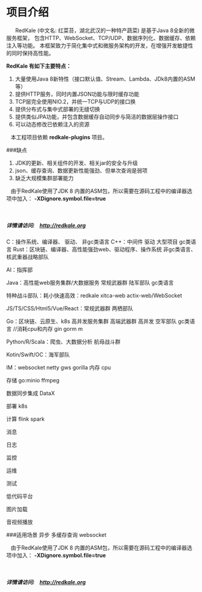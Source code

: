 <h1>项目介绍</h1>
<p>
   &nbsp;&nbsp;&nbsp;&nbsp;&nbsp;&nbsp;RedKale (中文名: 红菜苔，湖北武汉的一种特产蔬菜) 是基于Java 8全新的微服务框架， 包含HTTP、WebSocket、TCP/UDP、数据序列化、数据缓存、依赖注入等功能。 本框架致力于简化集中式和微服务架构的开发，在增强开发敏捷性的同时保持高性能。
</p>
<strong>RedKale 有如下主要特点：</strong>
<ol>
<li>大量使用Java 8新特性（接口默认值、Stream、Lambda、JDk8内置的ASM等）</li>
<li>提供HTTP服务，同时内置JSON功能与限时缓存功能</li>
<li>TCP层完全使用NIO.2，并统一TCP与UDP的接口换</li>
<li>提供分布式与集中式部署的无缝切换</li>
<li>提供类似JPA功能，并包含数据缓存自动同步与简洁的数据层操作接口</li>
<li>可以动态修改已依赖注入的资源</li>
</ol>
&nbsp;&nbsp;&nbsp;本工程项目依赖 <strong>redkale-plugins</strong> 项目。

###缺点
<ol>
<li>JDK的更新、相关组件的开发、相关jar的安全与升级</li>
<li>json、缓存查询、数据更新性能强劲、但单次查询是弱项</li>
<li>缺乏大规模集群部署能力</li>
</ol>

&nbsp;&nbsp;&nbsp;由于RedKale使用了JDK 8 内置的ASM包，所以需要在源码工程中的编译器选项中加入： <b>-XDignore.symbol.file=true</b>

&nbsp;&nbsp;&nbsp;&nbsp;&nbsp;&nbsp;<h5>详情请访问:&nbsp;&nbsp;&nbsp;&nbsp;<a href='http://redkale.org' target='_blank'>http://redkale.org</a></h5>

C：操作系统、编译器、 驱动、 非gc类语言
C++：中间件 驱动 大型项目  gc类语言
Rust：区块链、编译器、高性能强劲web、驱动程序、操作系统 非gc类语言、核武重器战略部队

AI：指挥部

Java：高性能web服务集群/大数据服务 常规武器群 陆军部队 gc类语言

特种战斗部队：耗小快速高效：redkale xitca-web actix-web/WebSocket

JS/TS/CSS/Html5/Vue/React：常规武器群  两栖部队

Go：区块链、云原生、k8s 高并发服务集群 高端武器群  高并发 空军部队 gc类语言 
//消耗cpu和内存
gin
gorm m 


Python/R/Scala：爬虫、大数据分析 航母战斗群

Kotin/Swift/OC：海军部队

IM：websocket netty gws  gorilla
内存
cpu

存储 
go:minio ffmpeg


数据同步集成
DataX

部署
k8s

计算
flink
spark

消息 

日志 

监控 

运维 

测试 

低代码平台

图片加载

音视频播放

###适用场景
异步
多缓存查询
websocket

&nbsp;&nbsp;&nbsp;由于RedKale使用了JDK 8 内置的ASM包，所以需要在源码工程中的编译器选项中加入： <b>-XDignore.symbol.file=true</b>

&nbsp;&nbsp;&nbsp;&nbsp;&nbsp;&nbsp;<h5>详情请访问:&nbsp;&nbsp;&nbsp;&nbsp;<a href='http://redkale.org' target='_blank'>http://redkale.org</a></h5>
